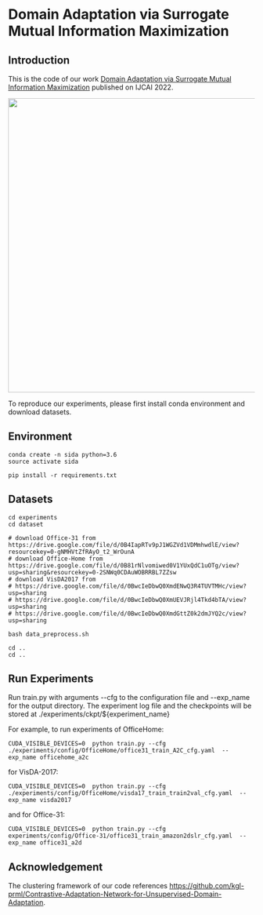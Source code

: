 # Domain Adaptation via Surrogate Mutual Information Maximization 


## Introduction

This is the code of our work [Domain Adaptation via Surrogate Mutual Information Maximization](https://www.ijcai.org/proceedings/2022/0237.pdf) published on IJCAI 2022.
<div align=center>
<img src="https://github.com/zhao-ht/ConvexCertify/blob/master/fig1.png" width="600px">
</div>


To reproduce our experiments, please first install conda environment and download datasets.




## Environment



```
conda create -n sida python=3.6
source activate sida

pip install -r requirements.txt
```

## Datasets


```
cd experiments
cd dataset

# download Office-31 from https://drive.google.com/file/d/0B4IapRTv9pJ1WGZVd1VDMmhwdlE/view?resourcekey=0-gNMHVtZfRAyO_t2_WrOunA
# download Office-Home from https://drive.google.com/file/d/0B81rNlvomiwed0V1YUxQdC1uOTg/view?usp=sharing&resourcekey=0-2SNWq0CDAuWOBRRBL7ZZsw
# download VisDA2017 from
# https://drive.google.com/file/d/0BwcIeDbwQ0XmdENwQ3R4TUVTMHc/view?usp=sharing
# https://drive.google.com/file/d/0BwcIeDbwQ0XmUEVJRjl4Tkd4bTA/view?usp=sharing
# https://drive.google.com/file/d/0BwcIeDbwQ0XmdGttZ0k2dmJYQ2c/view?usp=sharing

bash data_preprocess.sh

cd ..
cd ..
```

## Run Experiments

Run train.py with arguments --cfg to the configuration file and --exp_name for the output directory. The experiment log file and the  checkpoints will be stored at ./experiments/ckpt/${experiment_name}



For example, to run experiments of OfficeHome: 

```
CUDA_VISIBLE_DEVICES=0  python train.py --cfg ./experiments/config/OfficeHome/office31_train_A2C_cfg.yaml  --exp_name officehome_a2c
```

for VisDA-2017:

```
CUDA_VISIBLE_DEVICES=0  python train.py --cfg ./experiments/config/OfficeHome/visda17_train_train2val_cfg.yaml  --exp_name visda2017 
```

and for Office-31: 

```
CUDA_VISIBLE_DEVICES=0  python train.py --cfg experiments/config/Office-31/office31_train_amazon2dslr_cfg.yaml  --exp_name office31_a2d 
```


## Acknowledgement
The clustering framework of our code references <https://github.com/kgl-prml/Contrastive-Adaptation-Network-for-Unsupervised-Domain-Adaptation>.







